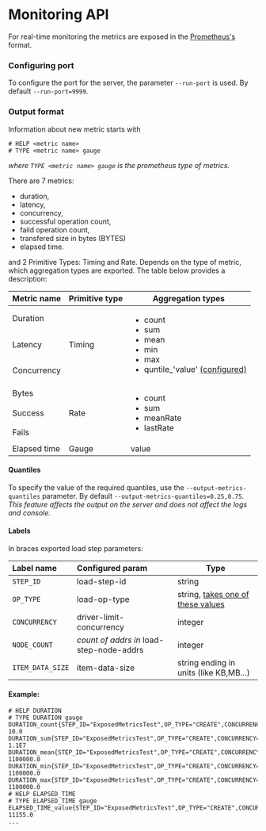 # Monitoring API
For real-time monitoring the metrics are exposed in the [Prometheus's](https://github.com/prometheus/client_java) format.
### Configuring port
To configure the port for the server, the parameter `--run-port` is used. By default `--run-port=9999`.
### Output format
Information about new metric starts with
`````
# HELP <metric name>
# TYPE <metric name> gauge
`````
*where `TYPE <metric name> gauge` is the prometheus type of metrics.*

There are 7 metrics: 
- duration, 
- latency, 
- concurrency, 
- successful operation count, 
- faild operation count, 
- transfered size in bytes (BYTES)
- elapsed time.

and 2 Primitive Types: Timing and Rate. Depends on the type of metric, which aggregation types are exported. The table below provides a description:
  
  <table>
    <thead>
        <tr>
            <th>Metric name</th>
            <th>Primitive type</th>
            <th>Aggregation types</th>
        </tr>
    </thead>
    <tbody>
        <tr>
            <td>Duration</td>
            <td rowspan=3>Timing</td>
            <td rowspan=3> <ul><li>count<li>sum<li>mean<li>min<li>max<li>quntile_'value' <a href="https://github.com/emc-mongoose/mongoose/blob/BASE-1271-move-namespace-option/doc/interfaces/api/monitoring/README.md#quantiles"> (configured)<ul> </td>
        </tr>
        <tr>
            <td>Latency</td>
        </tr>
        <tr>
            <td>Concurrency</td>
        </tr>
        <tr>
            <td>Bytes</td>
            <td rowspan=3>Rate</td>
            <td rowspan=3> <ul><li>count<li>sum<li>meanRate<li>lastRate<ul> </td>
        </tr>
         <tr>
            <td>Success</td>
        </tr>
        <tr>
            <td>Fails</td>
        </tr>
        <tr>
            <td>Elapsed time</td>
            <td>Gauge</td>
            <td>value</td>
        </tr>
    </tbody>
</table>

#### Quantiles
To specify the value of the required quantiles, use the `--output-metrics-quantiles` parameter. By default `--output-metrics-quantiles=0.25,0.75`. *This feature affects the output on the server and does not affect the logs and console.*

#### Labels
In braces exported load step parameters:

|Label name|Configured param|Type|
|:---|:---|---|
|`STEP_ID`|load-step-id|string|
|`OP_TYPE`|load-op-type|string, [takes one of these values](https://github.com/emc-mongoose/mongoose/tree/master/doc/usage/load/operations/types#load-operation-types)|
|`CONCURRENCY`|driver-limit-concurrency|integer|
|`NODE_COUNT`|*count of addrs in* load-step-node-addrs|integer|
|`ITEM_DATA_SIZE`|item-data-size|string ending in units (like KB,MB...)|

#### Example:

````````````````````````````````
# HELP DURATION 
# TYPE DURATION gauge
DURATION_count{STEP_ID="ExposedMetricsTest",OP_TYPE="CREATE",CONCURRENCY="0",NODE_COUNT="1",ITEM_DATA_SIZE="10KB",} 10.0
DURATION_sum{STEP_ID="ExposedMetricsTest",OP_TYPE="CREATE",CONCURRENCY="0",NODE_COUNT="1",ITEM_DATA_SIZE="10KB",} 1.1E7
DURATION_mean{STEP_ID="ExposedMetricsTest",OP_TYPE="CREATE",CONCURRENCY="0",NODE_COUNT="1",ITEM_DATA_SIZE="10KB",} 1100000.0
DURATION_min{STEP_ID="ExposedMetricsTest",OP_TYPE="CREATE",CONCURRENCY="0",NODE_COUNT="1",ITEM_DATA_SIZE="10KB",} 1100000.0
DURATION_max{STEP_ID="ExposedMetricsTest",OP_TYPE="CREATE",CONCURRENCY="0",NODE_COUNT="1",ITEM_DATA_SIZE="10KB",} 1100000.0
# HELP ELAPSED_TIME 
# TYPE ELAPSED_TIME gauge
ELAPSED_TIME_value{STEP_ID="ExposedMetricsTest",OP_TYPE="CREATE",CONCURRENCY="0",NODE_COUNT="1",ITEM_DATA_SIZE="10KB",} 11155.0
...
``````````````````````````````````````````````````
